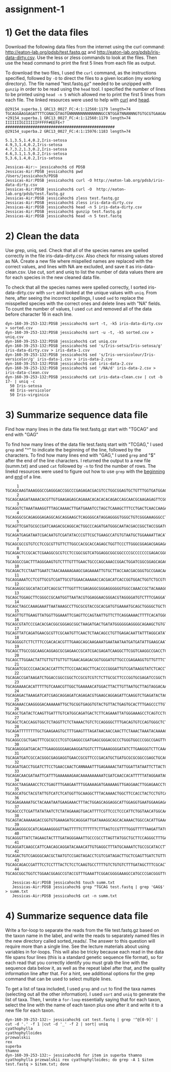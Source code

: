 # assignment-1

# 1) Get the data files 

Download the following data files from the internet using the curl command: http://eaton-lab.org/pdsb/test.fastq.gz and http://eaton-lab.org/pdsb/iris-data-dirty.csv. Use the less or zless commands to look at the files. Then use the head command to print the first 5 lines from each file as output.

To download the two files, I used the `curl` command, as the instructions specified, followed by `-O` to direct the files to a given location (my working directory). The file named "test.fastq.gz" needed to be unzipped with `gunzip` in order to be read using the `head` tool. I specified the number of lines to be printed using `head -n 5` which allowed me to print the first 5 lines from each file. The linked resources were used to help with [curl](https://curl.haxx.se/docs/manpage.html) and [head](https://stackoverflow.com/questions/20275072/read-first-x-lines-of-csv-into-new-outfile). 

```
@29154_superba.1 GRC13_0027_FC:4:1:12560:1179 length=74
TGCAGGAAGGAGATTTTCGNACGTAGTGNNNNNNNNNNNNNNGCCNTGGATNNANNNGTGTGCGTGAAGAANAN
+29154_superba.1 GRC13_0027_FC:4:1:12560:1179 length=74
IIIIIIIGIIIIIIFFFFF#EEFE<?################################################
@29154_superba.2 GRC13_0027_FC:4:1:15976:1183 length=74

5.1,3.5,1.4,0.2,Iris-setosa
4.9,3,1.4,0.2,Iris-setosa
4.7,3.2,1.3,0.2,Iris-setosa
4.6,3.1,1.5,0.2,Iris-setosa
5,3.6,1.4,0.2,Iris-setosa

```

```
Jessicas-Air:~ jessicahoch$ cd PDSB
Jessicas-Air:PDSB jessicahoch$ pwd
/Users/jessicahoch/PDSB
Jessicas-Air:PDSB jessicahoch$ curl -O http://eaton-lab.org/pdsb/iris-data-dirty.csv
Jessicas-Air:PDSB jessicahoch$ curl -O  http://eaton-lab.org/pdsb/test.fastq.gz
Jessicas-Air:PDSB jessicahoch$ zless test.fastq.gz
Jessicas-Air:PDSB jessicahoch$ zless iris-data-dirty.csv
Jessicas-Air:PDSB jessicahoch$ head -n 5 iris-data-dirty.csv
Jessicas-Air:PDSB jessicahoch$ gunzip test.fastq.gz
Jessicas-Air:PDSB jessicahoch$ head -n 5 test.fastq
```

# 2) Clean the data 

Use grep, uniq, sed. Check that all of the species names are spelled correctly in the file iris-data-dirty.csv. Also check for missing values stored as NA. Create a new file where mispelled names are replaced with the correct values, and lines with NA are excluded, and save it as iris-data-clean.csv. Use cut, sort and uniq to list the number of data values there are for each species in the new cleaned data file.

To check that all the species names were spelled correctly, I sorted iris-data-dirty.csv with `sort` and looked at the unique values with `uniq`. From here, after seeing the incorrect spellings, I used `sed` to replace the misspelled species with the correct ones and delete lines with "NA" fields. To count the number of values, I used `cut` and removed all of the data before character 16 in each line. 

```
dyn-160-39-253-132:PDSB jessicahoch$ sort -t, -k5 iris-data-dirty.csv > sorted.csv
dyn-160-39-253-132:PDSB jessicahoch$ sort -u -t, -k5 sorted.csv > uniq.csv
dyn-160-39-253-132:PDSB jessicahoch$ cat uniq.csv
dyn-160-39-253-132:PDSB jessicahoch$ sed 's/Iris-setsa/Iris-setosa/g' iris-data-dirty.csv > iris-data-1.csv
dyn-160-39-253-132:PDSB jessicahoch$ sed 's/Iris-versicolour/Iris-versicolor/g' iris-data-1.csv > iris-data-2.csv 
dyn-160-39-253-132:PDSB jessicahoch$ cat iris-data-2.csv 
dyn-160-39-253-132:PDSB jessicahoch$ sed '/NA/d' iris-data-2.csv > iris-data-clean.csv
dyn-160-39-253-132:PDSB jessicahoch$ cat iris-data-clean.csv | cut -b 17- | uniq -c
  50 Iris-setosa
  48 Iris-versicolor
  50 Iris-virginica
```

# 3) Summarize sequence data file 

Find how many lines in the data file test.fastq.gz start with "TGCAG" and end with "GAG" 

To find how many lines of the data file test.fastq start with "TCGAG," I used `grep` and "^" to indicate the beginning of the line, followed by the characters. To find how many lines end with "GAG," I used `grep` and "$" after the end of the line characters. I returned the output to a new file (summ.txt) and used `cat` followed by `-n` to find the number of rows. The linekd resources were used to figure out how to use `grep` with the [beginning](https://askubuntu.com/questions/639157/grep-beginning-of-line) and [end](http://uniforumchicago.org/slides/regexp/tsld016.htm) of a line. 

```
     1	TGCAGCAAGTAAAGGGCCGAGGGACCGGCCCGAGAGACGACGTCCTGGCGGAGTGCTGTTTGGTGATGGAGGAG
     2	TGCAGCAAGATAAAACACGTTGTGAAGAGAGCAGAAACACACACACAGACCAGCAACGCAAGAGAGTTCGGGAG
     3	TGCAGGTCTAAATAAAGGTTTAGCAAAACTTGATGAAATCCTAGCTCAAAGCTTTCCTGACTCAACCAAGAGAG
     4	TGCAGGGCGCAGAGGGAGAGGCAGCAGGAAGCTCAGGGGCATAGGAGGGGTGGGCTGTCGGGAAAGGGCCTGAG
     5	TGCAGTTCGATGCGCCGATCAAGACGCAGGCACTGGCCCAGATGATGGGCAATACGACCGGCTACCGGATCGAG
     6	TGCAGATGAGATAATCGACAATGTCGATATACCCGTTCGCTGAAGCCATGTGTAATGCTGGAAAATTACATGAG
     7	TGCAGCGCCGTGTCCTCCGCGTTGTTCTTGGCCACGCACCAGAGCTGGTTCCCTTGGGCGGAGACGAGAGAGAG
     8	TGCAGACTCCGCACTCGAAGGCGCGTCCTCCGGCGGTCATGGAGGCGGCGGCCCCGCCCCCCCGAGACGGGGAG
     9	TGCAGGCCGACTTTAGGGAAGTGTCTTTGTTTGAACTGCCCAGCAAACCGGACTGGATCGGCGGAGCAGACGAG
    10	TGCAGACTCCTAATTGAATCTAACAAAAAGAAGCGAGAAAATTGTGCTTACCAACGACGGGTGCCGAACAAGAG
    11	TGCAGGAAATCCTCGTTGCGTCGATTGCGTGGAACAAAAACCACGACATCACCGGTGGACTGGTCTGCGTGGAG
    12	TGCAGAGGCGGCATACCATCAGCGCTTTGGTTTCGAGAGGCGGGAGGGGGGTGGCCAAACCGCTACAAAGGGAG
    13	TGCAGCTGGAGCTTCGGGCCGCAATGGTTAATACGTGGAGGAACGGGACGTAGGGGATGTCTTTCGAGGATGAG
    14	TGCAGCTAGCCAAAGAAATTAATAAAGCCTTGCGCGTACCGCACGATGTGAAAATGCAGCTGGGGCTGCTGGAG
    15	TGCAGTTGTTGAAGTTATGGTTGGAAATTCGAGTTCCAGTAATTGTTCTTCAGGAAAACTTTTCACATGGGGAG
    16	TGCAGCGTATCCCGACACGACGGCGGGAGCGGCTAAGATGACTGATATGGGGGGAGGGGCAGAAGCTGTGTGAG
    17	TGCAGTTATCAGATGAACGCGTTCGCAATGTTCAACTCTAACAGCCTGTTGAGACAATTATTTAGGCATATGAG
    18	TGCAGGGGTCTTCTTTCCGACACACGTTTGAAGCAGCAAGAAATGAATAATAATGATGATATTGAAGCAATGAG
    19	TGCAGCTTGCCGGCAAGCAGGAGCGCGAGAACCGCATCGACGAGATCAAGGCTTCGGTCAAGGCCGACCTCGAG
    20	TGCAGCTTGGAACTATTGTTGTTGTTGTTGAACAGAGACGGTGGGATGTTGCCCGAGAAGGTGTTGTTTCTGAG
    21	TGCAGATCGCCCCAACACACCATTTCTTCCCAACAGCTTCACCCCGGGATTGTCGATAAGGTATCTCACCTGAG
    22	TGCAGACCGATAAGATCTGGACCGGCCGGCTCCGCGTCGTCTCTTGCGCTTCCCGGTGCGAGATCCGGCTCGAG
    23	TGCAGAAAACACATTTTTGTCAAACGTTGGCTGAAAAACATGGACTTACTTGTTAATGCTTAGTAGGACAAGAG
    24	TGCAGAGACTAAAGATCATCGAGCAGGAGATCAGAGACGTGAAGCAGGAGATTCAAGGTCTGAGATACTACGAG
    25	TGCAGAAACCAAGGGGACAAAAAATTGCTGCGGTGAGGTGTACTGTTACTGAGTGCACTTTGAGCCCTTGTGAG
    26	TGCAGCTGATACTCAAGTTGATTTGTCATGGCAGATGACTCTTCAGAAATTATGGGAAAGCCTCAGTCCTGGAG
    27	TGCAGCTCACCAGGTGGCTCTAGGTTCTCTAAAACTGTCTCCAGGGGCTTTGACAGTGTCCAGTGGGCTCTGAG
    28	TGCAGATTTTTTTTGCTGAAGAAGTGCTTTGAAGTTTAGATAACAACCAACTTCTAAACTAAATACAAAAGGAG
    29	TGCAGGCCGCTGAGTTTCGCGCCCTCGTCGAGGCCGATGAGCGGGACGCCCTGGGTGGCCCGGCCGAGTTCGAG
    30	TGCAGAGGGATGACACTTGAAGGGGGAAGAAGGATGGTCTTTGAAAGGGGATATCTTGAAGGGTCTTCAAAGAG
    31	TGCAGATGATCGCCACGGGCGAGGAGGTGAACCGCGTTCCCGACATGCTGATGCGCGCGGCCGAGCTGCACGAG
    32	TGCAGATGACCTGGATCTTCCTGAACCAACTCANNAAATTTGAGAAAACTATTGGATTATAATTCTTACTGGAG
    33	TGCAGACAACGATAATTCATTTGAAAAAAGAACAAAAAAAAAATCGATCAACCACATTTTTATAGGAATAGGAG
    34	TGCAGCTAAGAAACCTCCTGAGTTTGAAGAATTTGGAAAAGATGAAAAAGTTGAGGAACTTGGAGAACCTGGAG
    35	TGCAGCATGCTACGTATTGTCATCTCATGGTTGCAAGGCTTTACAAAACTGGCTTCCACCTACTCCTGTCAGAG
    36	TGCAGAGAAAATGCTACAAATAATGAAGAAACTTTACTGGAGCAGGAGGCATTGGAGGTGAATGGAAGAGAGAG
    37	TGCAGCCCTCGATTATATAATCTCTATAGAAAGTGACATTTTCGTTCCCTCCCATTCTGGTAACATGGCAAGAG
    38	TGCAGTACAAAAAGACCGGTGTGAAAGATGCAGGGATTGATAAAGGCAGCACAAAACTGGCCACATTGAAAGAG
    39	TGCAGAGGGCGCATCAGAAAGGGGTTAGTTTTTCTTTTTTCTTTAGTCCGTTTTGGGTTTTTAAGATTATGGAG
    40	TGCAGGGTTATCTAGAAGTACTTTGATAGGGAAATTGCCCGCCTTAGTTATGGCTGCTTCCAGGGCTTTGAGAG
    41	TGCAGGATCAAGCCATTCAACAGCAGGATACAAACATTGTGAGGCTTTATGCAAAATCTGCCGCATACCTTGAG
    42	TGCAGACTGTCGAGGGCAACGCTAATGTCCGAGTAGACCTCGTCGATAGACTTGCTCGAGTTGATCTGTTGGAG
    43	TGCAGCAGACCGATTTCCTCCTTTACTCTCCTCAAGTGCCTTTTGTCTGTGTCTTTGATAGCTTTCGCACTGAG
    44	TGCAGCGGCTGGTCTGGAACGGAGCCGTACCGTTTGAAATTCGGACGGGGAAAGCCATGCCCGACGGGTTCGAG
```


```
   Jessicas-Air:PDSB jessicahoch$ touch summ.txt
   Jessicas-Air:PDSB jessicahoch$ grep ^TGCAG test.fastq | grep 'GAG$' > summ.txt
   Jessicas-Air:PDSB jessicahoch$ cat -n summ.txt 
   ```
   
   # 4) Summarize sequence data file
   
Write a for-loop to separate the reads from the file test.fastq.gz based on the taxon name in the label, and write the reads to separately named files in the new directory called sorted_reads/. The answer to this question will require more than a single line. See the lecture materials about using variables in for-loops. This will also be tricky because each read in the data file spans four lines (this is a standard genetic sequence file format), so for each read that you correctly identify you must grab the line with the sequence data below it, as well as the repeat label after that, and the quality information line after that. For a hint, see additional options for the grep command that can be used to select multiple lines.

To get a list of taxa included, I used `grep` and `cut` to find the taxa names (selecting out all the other information). I used `sort` and `uniq` to generate the list of taxa. Then, I wrote a `for-loop` essentially saying that for each taxon, select the line with the name of each taxon plus one after it and write it to a new file for each taxon. 


```
dyn-160-39-253-132:~ jessicahoch$ cat test.fastq | grep '^@[0-9]' | cut -d '.' -f 1 |cut -d '_' -f 2 | sort| uniq
cyathophylla
cyathophylloides
przewalskii
rex
superba
thamno
dyn-160-39-253-132:~ jessicahoch$ for item in superba thamno cyathophylla przewalskii rex cyathophylloides; do grep -A 1 $item test.fastq > $item.txt; done
```


   
